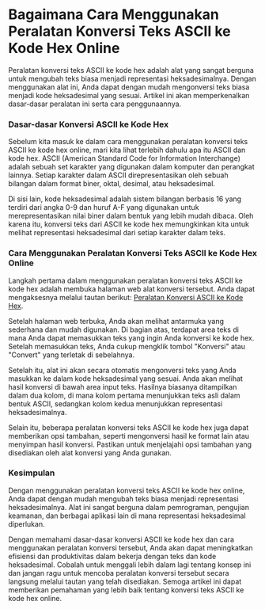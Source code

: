 Bagaimana Cara Menggunakan Peralatan Konversi Teks ASCII ke Kode Hex Online
===========================================================================

Peralatan konversi teks ASCII ke kode hex adalah alat yang sangat berguna untuk mengubah teks biasa menjadi representasi heksadesimalnya. Dengan menggunakan alat ini, Anda dapat dengan mudah mengonversi teks biasa menjadi kode heksadesimal yang sesuai. Artikel ini akan memperkenalkan dasar-dasar peralatan ini serta cara penggunaannya.

### Dasar-dasar Konversi ASCII ke Kode Hex

Sebelum kita masuk ke dalam cara menggunakan peralatan konversi teks ASCII ke kode hex online, mari kita lihat terlebih dahulu apa itu ASCII dan kode hex. ASCII (American Standard Code for Information Interchange) adalah sebuah set karakter yang digunakan dalam komputer dan perangkat lainnya. Setiap karakter dalam ASCII direpresentasikan oleh sebuah bilangan dalam format biner, oktal, desimal, atau heksadesimal.

Di sisi lain, kode heksadesimal adalah sistem bilangan berbasis 16 yang terdiri dari angka 0-9 dan huruf A-F yang digunakan untuk merepresentasikan nilai biner dalam bentuk yang lebih mudah dibaca. Oleh karena itu, konversi teks dari ASCII ke kode hex memungkinkan kita untuk melihat representasi heksadesimal dari setiap karakter dalam teks.

### Cara Menggunakan Peralatan Konversi Teks ASCII ke Kode Hex Online

Langkah pertama dalam menggunakan peralatan konversi teks ASCII ke kode hex adalah membuka halaman web alat konversi tersebut. Anda dapat mengaksesnya melalui tautan berikut: [Peralatan Konversi ASCII ke Kode Hex](https://www.onlinecalculatorsfree.com/id/convert/ascii-to-hex.html).

Setelah halaman web terbuka, Anda akan melihat antarmuka yang sederhana dan mudah digunakan. Di bagian atas, terdapat area teks di mana Anda dapat memasukkan teks yang ingin Anda konversi ke kode hex. Setelah memasukkan teks, Anda cukup mengklik tombol "Konversi" atau "Convert" yang terletak di sebelahnya.

Setelah itu, alat ini akan secara otomatis mengonversi teks yang Anda masukkan ke dalam kode heksadesimal yang sesuai. Anda akan melihat hasil konversi di bawah area input teks. Hasilnya biasanya ditampilkan dalam dua kolom, di mana kolom pertama menunjukkan teks asli dalam bentuk ASCII, sedangkan kolom kedua menunjukkan representasi heksadesimalnya.

Selain itu, beberapa peralatan konversi teks ASCII ke kode hex juga dapat memberikan opsi tambahan, seperti mengonversi hasil ke format lain atau menyimpan hasil konversi. Pastikan untuk menjelajahi opsi tambahan yang disediakan oleh alat konversi yang Anda gunakan.

### Kesimpulan

Dengan menggunakan peralatan konversi teks ASCII ke kode hex online, Anda dapat dengan mudah mengubah teks biasa menjadi representasi heksadesimalnya. Alat ini sangat berguna dalam pemrograman, pengujian keamanan, dan berbagai aplikasi lain di mana representasi heksadesimal diperlukan.

Dengan memahami dasar-dasar konversi ASCII ke kode hex dan cara menggunakan peralatan konversi tersebut, Anda akan dapat meningkatkan efisiensi dan produktivitas dalam bekerja dengan teks dan kode heksadesimal. Cobalah untuk menggali lebih dalam lagi tentang konsep ini dan jangan ragu untuk mencoba peralatan konversi tersebut secara langsung melalui tautan yang telah disediakan. Semoga artikel ini dapat memberikan pemahaman yang lebih baik tentang konversi teks ASCII ke kode hex online.